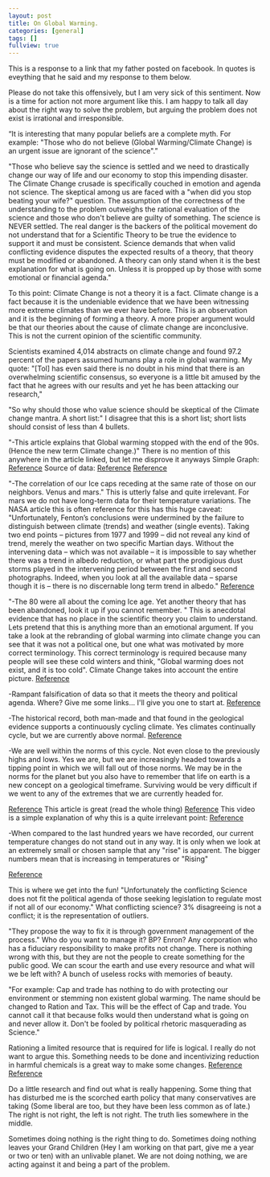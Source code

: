 ```yaml
---
layout: post
title: On Global Warming.
categories: [general]
tags: []
fullview: true
---
```


This is a response to a link that my father posted on facebook. In quotes is eveything that he said and my response to them below.


Please do not take this offensively, but I am very sick of this sentiment. Now is a time for action not more argument like this. I am happy to talk all day about the right way to solve the problem, but arguing the problem does not exist is irrational and irresponsible.

“It is interesting that many popular beliefs are a complete myth. For example: "Those who do not believe (Global Warming/Climate Change) is an urgent issue are ignorant of the science".”

"Those who believe say the science is settled and we need to drastically change our way of life and our economy to stop this impending disaster. The Climate Change crusade is specifically couched in emotion and agenda not science. The skeptical among us are faced with a "when did you stop beating your wife?" question. The assumption of the correctness of the understanding to the problem outweighs the rational evaluation of the science and those who don't believe are guilty of something.
The science is NEVER settled. The real danger is the backers of the political movement do not understand that for a Scientific Theory to be true the evidence to support it and must be consistent. Science demands that when valid conflicting evidence disputes the expected results of a theory, that theory must be modified or abandoned. A theory can only stand when it is the best explanation for what is going on. Unless it is propped up by those with some emotional or financial agenda."

To this point: Climate Change is not a theory it is a fact. Climate change is a fact because it is the undeniable evidence that we have been witnessing more extreme climates than we ever have before. This is an observation and it is the beginning of forming a theory. A more proper argument would be that our theories about the cause of climate change are inconclusive. This is not the current opinion of the scientific community.

Scientists examined 4,014 abstracts on climate change and found 97.2 percent of the papers assumed humans play a role in global warming.
My quote:
"[Tol] has even said there is no doubt in his mind that there is an overwhelming scientific consensus, so everyone is a little bit amused by the fact that he agrees with our results and yet he has been attacking our research,"

"So why should those who value science should be skeptical of the Climate change mantra. 
A short list:"
I disagree that this is a short list; short lists should consist of less than 4 bullets.


"-This article explains that Global warming stopped with the end of the 90s. (Hence the new term Climate change.)"
There is no mention of this anywhere in the article linked, but let me disprove it anyways
Simple Graph:
[Reference](http://bobtisdale.files.wordpress.com/2014/02/01-giss.png?w=720&h=474)
Source of data:
[Reference](http://data.giss.nasa.gov/gistemp/)
[Reference](http://www.ncdc.noaa.gov/data-access/marineocean-data/extended-reconstructed-sea-surface-temperature-ersst-v3b)

"-The correlation of our Ice caps receding at the same rate of those on our neighbors. Venus and mars."
This is utterly false and quite irrelevant. For mars we do not have long-term data for their temperature variations. The NASA article this is often reference for this has this huge caveat:
"Unfortunately, Fenton’s conclusions were undermined by the failure to distinguish between climate (trends) and weather (single events). Taking two end points – pictures from 1977 and 1999 – did not reveal any kind of trend, merely the weather on two specific Martian days. Without the intervening data – which was not available – it is impossible to say whether there was a trend in albedo reduction, or what part the prodigious dust storms played in the intervening period between the first and second photographs. Indeed, when you look at all the available data – sparse though it is – there is no discernable long term trend in albedo."
[Reference](http://www.skepticalscience.com/global-warming-on-mars.htm)


"-The 80 were all about the coming Ice age. Yet another theory that has been abandoned, look it up if you cannot remember. "
This is anecdotal evidence that has no place in the scientific theory you claim to understand. Lets pretend that this is anything more than an emotional argument. If you take a look at the rebranding of global warming into climate change you can see that it was not a political one, but one what was motivated by more correct terminology. This correct terminology is required because many people will see these cold winters and think, "Global warming does not exist, and it is too cold". Climate Change takes into account the entire picture. 
[Reference](http://pmm.nasa.gov/education/articles/whats-name-global-warming-vs-climate-change)

-Rampant falsification of data so that it meets the theory and political agenda.
Where? Give me some links...
I'll give you one to start at.
[Reference](http://www.skepticalscience.com/Climategate-CRU-emails-hacked.htm)

-The historical record, both man-made and that found in the geological evidence supports a continuously cycling climate.
Yes climates continually cycle, but we are currently above normal.
[Reference](http://ossfoundation.us/projects/environment/global-warming/natural-cycle)

-We are well within the norms of this cycle. Not even close to the previously highs and lows.
Yes we are, but we are increasingly headed towards a tipping point in which we will fall out of those norms. We may be in the norms for the planet but you also have to remember that life on earth is a new concept on a geological timeframe. Surviving would be very difficult if we went to any of the extremes that we are currently headed for.

[Reference](http://www.realclimate.org/index.php/archives/2013/09/paleoclimate-the-end-of-the-holocene/)
This article is great (read the whole thing)
[Reference](http://ossfoundation.us/projects/environment/global-warming/natural-cycle)
This video is a simple explanation of why this is a quite irrelevant point:
[Reference](https://www.youtube.com/watch?v=PKDVC4HJg7c)


-When compared to the last hundred years we have recorded, our current temperature changes do not stand out in any way. It is only when we look at an extremely small or chosen sample that any "rise" is apparent.
The bigger numbers mean that is increasing in temperatures or "Rising"

[Reference](http://www.global-warming-and-the-climate.com/images/150-yr-global-temperatures.gif)

This is where we get into the fun!
"Unfortunately the conflicting Science does not fit the political agenda of those seeking legislation to regulate most if not all of our economy."
What conflicting science? 3% disagreeing is not a conflict; it is the representation of outliers.

"They propose the way to fix it is through government management of the process."
Who do you want to manage it? BP? Enron? Any corporation who has a fiduciary responsibility to make profits not change. There is nothing wrong with this, but they are not the people to create something for the public good. We can scour the earth and use every resource and what will we be left with? A bunch of useless rocks with memories of beauty.

"For example: Cap and trade has nothing to do with protecting our environment or stemming non existent global warming. The name should be changed to Ration and Tax. This will be the effect of Cap and trade. You cannot call it that because folks would then understand what is going on and never allow it.
Don't be fooled by political rhetoric masquerading as Science."

Rationing a limited resource that is required for life is logical. I really do not want to argue this. Something needs to be done and incentivizing reduction in harmful chemicals is a great way to make some changes.
[Reference](https://en.wikipedia.org/wiki/Emissions_trading#Comparison_of_cap_and_trade_with_other_methods_of_emission_reduction)
[Reference](http://www.epa.gov/captrade/basic-info.html)

Do a little research and find out what is really happening. 
Some thing that has disturbed me is the scorched earth policy that many conservatives are taking (Some liberal are too, but they have been less common as of late.) The right is not right, the left is not right. The truth lies somewhere in the middle.

Sometimes doing nothing is the right thing to do.
Sometimes doing nothing leaves your Grand Children (Hey I am working on that part, give me a year or two or ten) with an unlivable planet.
We are not doing nothing, we are acting against it and being a part of the problem.
